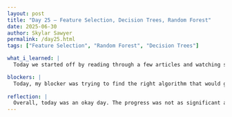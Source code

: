 ```yaml
---
layout: post
title: "Day 25 – Feature Selection, Decision Trees, Random Forest"
date: 2025-06-30
author: Skylar Sawyer
permalink: /day25.html
tags: ["Feature Selection", "Random Forest", "Decision Trees"]

what_i_learned: |
  Today we started off by reading through a few articles and watching some machine learning videos to help us figure our which methods/models would be best to execute our project. Dr. Paudel sent us a few articles and videos over the weekend for us to review that could help guide us. We have been having a hard time getting this part of the project going so this really helped us out. We have started to go in a different direction now and it seems to be working. We have used Decision Trees and Random Forest to train and test our models, but we will continue to try different methods to get better results.

blockers: |
  Today, my blocker was trying to find the right algorithm that would give me the best results as far as my classification report. The results have not been high enough and they are inconsistent, so we have been trying to different methods to solve this problem.
  
reflection: |
  Overall, today was an okay day. The progress was not as significant as I wanted it to be but there was still some progress. We need to do better as far as gaining consistency across all folds in the classification report. It has been pretty fustrating but we will push through.
---
```

